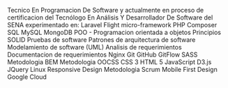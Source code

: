 Tecnico En Programacion De Software y actualmente en proceso de certificacion del Tecnólogo En Análisis Y Desarrollador De Software del SENA experimentado en:
Laravel
Flight micro-framework
PHP
Composer
SQL
MySQL
MongoDB
POO - Programacion orientada a objetos
Principios SOLID
Pruebas de software
Patrones de arquitectura de software
Modelamiento de software (UML)
Analisis de requerimientos
Documentacion de requerimientos
Nginx
Git
GitHub
GitFlow
SASS
Metodologia BEM
Metodologia OOCSS
CSS 3
HTML 5
JavaScript
D3.js
JQuery
Linux
Responsive Design
Metodologia Scrum
Mobile First Design
Google Cloud
<!---
BaumaWar/BaumaWar is a ✨ special ✨ repository because its `README.md` (this file) appears on your GitHub profile.
You can click the Preview link to take a look at your changes.
--->
